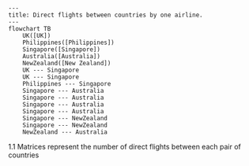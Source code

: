 ```mermaid
---
title: Direct flights between countries by one airline.
---
flowchart TB
    UK([UK])
    Philippines([Philippines])
    Singapore([Singapore])
    Australia([Australia])
    NewZealand([New Zealand])
    UK --- Singapore
    UK --- Singapore
    Philippines --- Singapore
    Singapore --- Australia
    Singapore --- Australia
    Singapore --- Australia
    Singapore --- Australia
    Singapore --- NewZealand
    Singapore --- NewZealand
    NewZealand --- Australia
```

1.1 Matrices
represent the number of direct flights between each pair of countries